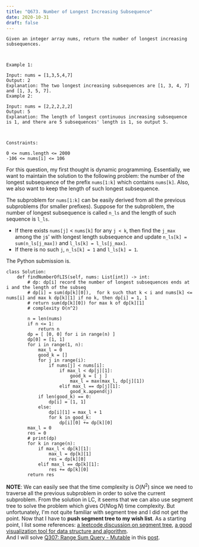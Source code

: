 ```yaml
---
title: "Q673. Number of Longest Increasing Subsequence"
date: 2020-10-31
draft: false
---
```



```
Given an integer array nums, return the number of longest increasing subsequences.

 

Example 1:

Input: nums = [1,3,5,4,7]
Output: 2
Explanation: The two longest increasing subsequences are [1, 3, 4, 7] and [1, 3, 5, 7].
Example 2:

Input: nums = [2,2,2,2,2]
Output: 5
Explanation: The length of longest continuous increasing subsequence is 1, and there are 5 subsequences' length is 1, so output 5.

 

Constraints:

0 <= nums.length <= 2000
-106 <= nums[i] <= 106
```

For this question, my first thought is dynamic programming. 
Essentially, we want to maintain the solution to the following problem: the number of the longest subsequence of the prefix `nums[1:k]` which contains `nums[k]`. Also, we also want to keep the length of such longest subsequence.

The subproblem for `nums[1:k]` can be easily derived from all the previous subproblems (for smaller prefixes). Suppose for the subproblem, the number of longest subsequence is called `n_ls` and the length of such sequence is `l_ls`. 

* If there exists `nums[j]` < `nums[k]` for any `j < k`, then find the `j_max` among the `j`s' with longest length subsequence and update `n_ls[k] = sum(n_ls[j_max])` and `l_ls[k] = l_ls[j_max]`. 
* If there is no such `j`, `n_ls[k] = 1` and `l_ls[k] = 1`.

The Python submission is.

```
class Solution:
    def findNumberOfLIS(self, nums: List[int]) -> int:
        # dp: dp[i] record the number of longest subsequences ends at i and the length of the subseq
        # dp[i] = sum(dp[k][0]),  for k such that k < i and nums[k] <= nums[i] and max k dp[k][1] if no k, then dp[i] = 1, 1
        # return sum(dp[k][0]) for max k of dp[k][1]  
        # complexity O(n^2)
        
        n = len(nums)
        if n <= 1:
            return n
        dp = [ [0, 0] for i in range(n) ]
        dp[0] = [1, 1]
        for i in range(1, n):
            max_l = 0
            good_k = []
            for j in range(i):
                if nums[j] < nums[i]:
                    if max_l < dp[j][1]:
                        good_k = [ j ]
                        max_l = max(max_l, dp[j][1])
                    elif max_l == dp[j][1]:
                        good_k.append(j)
            if len(good_k) == 0:
                dp[i] = [1, 1]
            else:
                dp[i][1] = max_l + 1
                for k in good_k:
                    dp[i][0] += dp[k][0]
        max_l = 0
        res = 0
        # print(dp)
        for k in range(n):
            if max_l < dp[k][1]:
                max_l = dp[k][1]
                res = dp[k][0]
            elif max_l == dp[k][1]:
                res += dp[k][0]
        return res
```


**NOTE**: We can easily see that the time complexity is $O(N^2)$ since we need to traverse all the previous subproblem in order to solve the current subproblem.
From the solution in LC, it seems that we can also use segment tree to solve the problem which gives $O(N\log N)$ time complexity. 
But unfortunately, I'm not quite familiar with segment tree and I did not get the point. 
Now that I have to **push segment tree to my wish list**.
As a starting point, I list some references: [a leetcode discussion on segment tree](https://leetcode.com/articles/a-recursive-approach-to-segment-trees-range-sum-queries-lazy-propagation/), [a good visualization tool for data structure and algorithm](https://visualgo.net/en).  
And I will solve [Q307: Range Sum Query - Mutable](https://leetcode.com/problems/range-sum-query-mutable/) in this [post](../q307).


